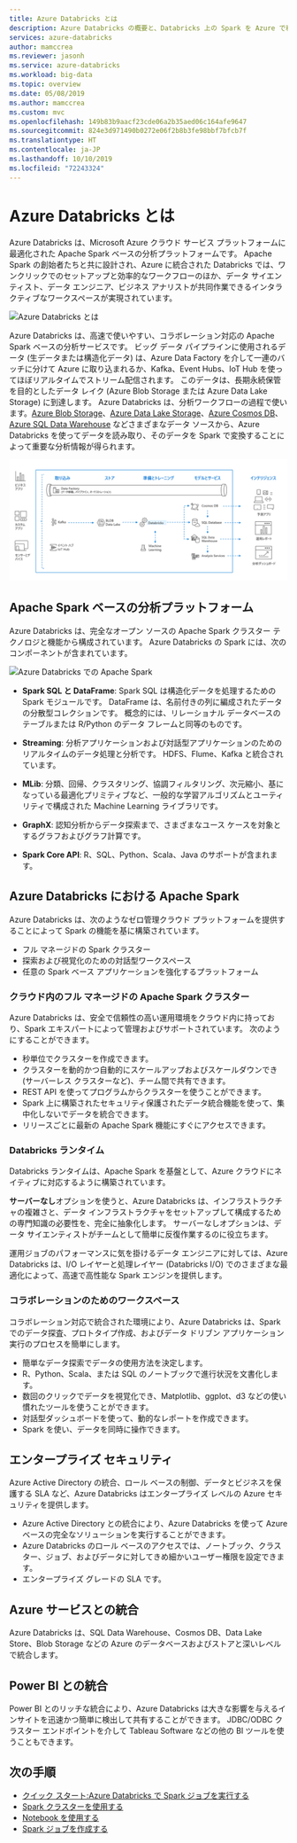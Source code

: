 ```yaml
---
title: Azure Databricks とは
description: Azure Databricks の概要と、Databricks 上の Spark を Azure で利用する方法について説明します。 Azure Databricks は、Microsoft Azure クラウド サービス プラットフォームに最適化された Apache Spark ベースの分析プラットフォームです。
services: azure-databricks
author: mamccrea
ms.reviewer: jasonh
ms.service: azure-databricks
ms.workload: big-data
ms.topic: overview
ms.date: 05/08/2019
ms.author: mamccrea
ms.custom: mvc
ms.openlocfilehash: 149b83b9aacf23cde06a2b35aed06c164afe9647
ms.sourcegitcommit: 824e3d971490b0272e06f2b8b3fe98bbf7bfcb7f
ms.translationtype: HT
ms.contentlocale: ja-JP
ms.lasthandoff: 10/10/2019
ms.locfileid: "72243324"
---
```

# <a name="what-is-azure-databricks"></a>Azure Databricks とは

Azure Databricks は、Microsoft Azure クラウド サービス プラットフォームに最適化された Apache Spark ベースの分析プラットフォームです。 Apache Spark の創始者たちと共に設計され、Azure に統合された Databricks では、ワンクリックでのセットアップと効率的なワークフローのほか、データ サイエンティスト、データ エンジニア、ビジネス アナリストが共同作業できるインタラクティブなワークスペースが実現されています。

![Azure Databricks とは](./media/what-is-azure-databricks/azure-databricks-overview.png "Azure Databricks とは")

Azure Databricks は、高速で使いやすい、コラボレーション対応の Apache Spark ベースの分析サービスです。 ビッグ データ パイプラインに使用されるデータ (生データまたは構造化データ) は、Azure Data Factory を介して一連のバッチに分けて Azure に取り込まれるか、Kafka、Event Hubs、IoT Hub を使ってほぼリアルタイムでストリーム配信されます。 このデータは、長期永続保管を目的としたデータ レイク (Azure Blob Storage または Azure Data Lake Storage) に到達します。 Azure Databricks は、分析ワークフローの過程で使います。[Azure Blob Storage](../storage/blobs/storage-blobs-introduction.md)、[Azure Data Lake Storage](../data-lake-store/index.md)、[Azure Cosmos DB](../cosmos-db/index.yml)、[Azure SQL Data Warehouse](../sql-data-warehouse/index.yml) などさまざまなデータ ソースから、Azure Databricks を使ってデータを読み取り、そのデータを Spark で変換することによって重要な分析情報が得られます。

![Databricks のパイプライン](./media/what-is-azure-databricks/databricks-pipeline.png)

## <a name="apache-spark-based-analytics-platform"></a>Apache Spark ベースの分析プラットフォーム

Azure Databricks は、完全なオープン ソースの Apache Spark クラスター テクノロジと機能から構成されています。 Azure Databricks の Spark には、次のコンポーネントが含まれています。

![Azure Databricks での Apache Spark](./media/what-is-azure-databricks/apache-spark-ecosystem-databricks.png "Azure Databricks での Apache Spark")

* **Spark SQL と DataFrame**: Spark SQL は構造化データを処理するための Spark モジュールです。 DataFrame は、名前付きの列に編成されたデータの分散型コレクションです。 概念的には、リレーショナル データベースのテーブルまたは R/Python のデータ フレームと同等のものです。

* **Streaming**: 分析アプリケーションおよび対話型アプリケーションのためのリアルタイムのデータ処理と分析です。 HDFS、Flume、Kafka と統合されています。

* **MLib**: 分類、回帰、クラスタリング、協調フィルタリング、次元縮小、基になっている最適化プリミティブなど、一般的な学習アルゴリズムとユーティリティで構成された Machine Learning ライブラリです。

* **GraphX**: 認知分析からデータ探索まで、さまざまなユース ケースを対象とするグラフおよびグラフ計算です。

* **Spark Core API**: R、SQL、Python、Scala、Java のサポートが含まれます。

## <a name="apache-spark-in-azure-databricks"></a>Azure Databricks における Apache Spark

Azure Databricks は、次のようなゼロ管理クラウド プラットフォームを提供することによって Spark の機能を基に構築されています。

- フル マネージドの Spark クラスター
- 探索および視覚化のための対話型ワークスペース
- 任意の Spark ベース アプリケーションを強化するプラットフォーム

### <a name="fully-managed-apache-spark-clusters-in-the-cloud"></a>クラウド内のフル マネージドの Apache Spark クラスター

Azure Databricks は、安全で信頼性の高い運用環境をクラウド内に持っており、Spark エキスパートによって管理およびサポートされています。 次のようにすることができます。

* 秒単位でクラスターを作成できます。
* クラスターを動的かつ自動的にスケールアップおよびスケールダウンでき (サーバーレス クラスターなど)、チーム間で共有できます。 
* REST API を使ってプログラムからクラスターを使うことができます。 
* Spark 上に構築されたセキュリティ保護されたデータ統合機能を使って、集中化しないでデータを統合できます。 
* リリースごとに最新の Apache Spark 機能にすぐにアクセスできます。

### <a name="databricks-runtime"></a>Databricks ランタイム
Databricks ランタイムは、Apache Spark を基盤として、Azure クラウドにネイティブに対応するように構築されています。 

**サーバーなし**オプションを使うと、Azure Databricks は、インフラストラクチャの複雑さと、データ インフラストラクチャをセットアップして構成するための専門知識の必要性を、完全に抽象化します。 サーバーなしオプションは、データ サイエンティストがチームとして簡単に反復作業するのに役立ちます。

運用ジョブのパフォーマンスに気を掛けるデータ エンジニアに対しては、Azure Databricks は、I/O レイヤーと処理レイヤー (Databricks I/O) でのさまざまな最適化によって、高速で高性能な Spark エンジンを提供します。

### <a name="workspace-for-collaboration"></a>コラボレーションのためのワークスペース

コラボレーション対応で統合された環境により、Azure Databricks は、Spark でのデータ探査、プロトタイプ作成、およびデータ ドリブン アプリケーション実行のプロセスを簡単にします。

* 簡単なデータ探索でデータの使用方法を決定します。
* R、Python、Scala、または SQL のノートブックで進行状況を文書化します。
* 数回のクリックでデータを視覚化でき、Matplotlib、ggplot、d3 などの使い慣れたツールを使うことができます。
* 対話型ダッシュボードを使って、動的なレポートを作成できます。
* Spark を使い、データを同時に操作できます。

## <a name="enterprise-security"></a>エンタープライズ セキュリティ

Azure Active Directory の統合、ロール ベースの制御、データとビジネスを保護する SLA など、Azure Databricks はエンタープライズ レベルの Azure セキュリティを提供します。

* Azure Active Directory との統合により、Azure Databricks を使って Azure ベースの完全なソリューションを実行することができます。
* Azure Databricks のロール ベースのアクセスでは、ノートブック、クラスター、ジョブ、およびデータに対してきめ細かいユーザー権限を設定できます。
* エンタープライズ グレードの SLA です。 

## <a name="integration-with-azure-services"></a>Azure サービスとの統合

Azure Databricks は、SQL Data Warehouse、Cosmos DB、Data Lake Store、Blob Storage などの Azure のデータベースおよびストアと深いレベルで統合します。 

## <a name="integration-with-power-bi"></a>Power BI との統合
Power BI とのリッチな統合により、Azure Databricks は大きな影響を与えるインサイトを迅速かつ簡単に検出して共有することができます。 JDBC/ODBC クラスター エンドポイントを介して Tableau Software などの他の BI ツールを使うこともできます。

## <a name="next-steps"></a>次の手順

* [クイック スタート:Azure Databricks で Spark ジョブを実行する](quickstart-create-databricks-workspace-portal.md)
* [Spark クラスターを使用する](https://docs.azuredatabricks.net/user-guide/clusters/index.html)
* [Notebook を使用する](https://docs.azuredatabricks.net/user-guide/notebooks/index.html)
* [Spark ジョブを作成する](https://docs.azuredatabricks.net/user-guide/jobs.html)

 









